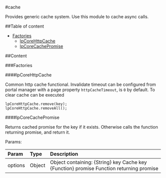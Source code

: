#cache

Provides generic cache system. Use this module to cache async calls.

##Table of content

- [Factories](#factories)
    - [lpCoreHttpCache](#lpCoreHttpCache)
    - [lpCoreCachePromise](#lpCoreCachePromise)

##Content

###Factories

####<a name="lpCoreHttpCache"></a>lpCoreHttpCache

Common http cache functional. Invalidate timeout can be configured from portal manager with a page property `httpCacheTimeout`, is `0` by default.
To clear cache can be executed
```
lpCoreHttpCache.remove(key);
lpCoreHttpCache.removeAll();
```

####<a name="lpCoreCachePromise"></a>lpCoreCachePromise

Returns cached promise for the key if it exists.
Otherwise calls the function returning promise, and return it.

Params:

| Param| Type| Description|
| :----| :----| :----|
| options| Object| Object containing:   {String} key        Cache key   {Function} promise  Function returning promise|

